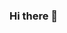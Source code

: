 ### Hi there 👋

<!--
**mahdiGig/mahdiGig** is a ✨ _special_ ✨ repository because its `README.md` (this file) appears on your GitHub profile.

Here are some ideas to get you started:

this is the oop coding of c++ language we can use this code to learn oop in cpp..
oop =object oriented programming
